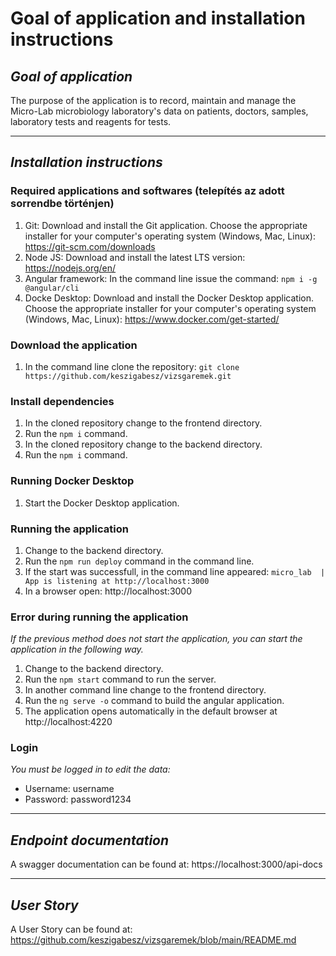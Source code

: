 # Goal of application and installation instructions

## *Goal of application*
The purpose of the application is to record, maintain and manage the Micro-Lab microbiology laboratory's data on patients, doctors, samples, laboratory tests and reagents for tests.

---

## *Installation instructions*

### **Required applications and softwares** (telepítés az adott sorrendbe történjen)
1. Git: Download and install the Git application. Choose the appropriate installer for your computer's operating system (Windows, Mac, Linux): https://git-scm.com/downloads
2. Node JS: Download and install the latest LTS version: https://nodejs.org/en/
3. Angular framework: In the command line issue the command: `npm i -g @angular/cli`
4. Docke Desktop: Download and install the Docker Desktop application. Choose the appropriate installer for your computer's operating system (Windows, Mac, Linux): https://www.docker.com/get-started/

### **Download the application**
1. In the command line clone the repository: `git clone https://github.com/keszigabesz/vizsgaremek.git`

### **Install dependencies**
1. In the cloned repository change to the frontend directory.
2. Run the `npm i` command.
3. In the cloned repository change to the backend directory.
2. Run the `npm i` command.

### **Running Docker Desktop**
1. Start the Docker Desktop application.

### **Running the application**
1. Change to the backend directory.
2. Run the `npm run deploy` command in the command line.
3. If the start was successfull, in the command line appeared: `micro_lab  | App is listening at http://localhost:3000`
4. In a browser open: http://localhost:3000

### **Error during running the application**
*If the previous method does not start the application, you can start the application in the following way.*
1. Change to the backend directory.
2. Run the `npm start` command to run the server.
3. In another command line change to the frontend directory.
4. Run the `ng serve -o` command to build the angular application.
5. The application opens automatically in the default browser at http://localhost:4220

### **Login**  
*You must be logged in to edit the data:*  

- Username: username 
- Password: password1234

---
## *Endpoint documentation*
A swagger documentation can be found at: https://localhost:3000/api-docs

---
## *User Story*
A User Story can be found at: https://github.com/keszigabesz/vizsgaremek/blob/main/README.md
